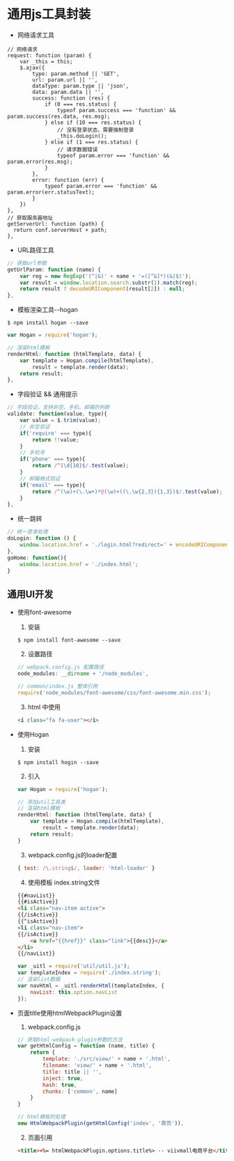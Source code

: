 # 通用js工具封装

- 网络请求工具
```
// 网络请求
request: function (param) {
    var _this = this;
    $.ajax({
        type: param.method || 'GET',
        url: param.url || '',
        dataType: param.type || 'json',
        data: param.data || '',
        success: function (res) {
            if (0 === res.status) {
                typeof param.success === 'function' && param.success(res.data, res.msg);
            } else if (10 === res.status) {
                // 没有登录状态，需要强制登录
                _this.doLogin();
            } else if (1 === res.status) {
                // 请求数据错误
                typeof param.error === 'function' && param.error(res.msg);
            }
        },
        error: function (err) {
            typeof param.error === 'function' && param.error(err.statusText);
        }
    })
},
// 获取服务器地址
getServerUrl: function (path) {
  return conf.serverHost + path;
},

```
- URL路径工具
```javascript
// 获取url参数
getUrlParam: function (name) {
    var reg = new RegExp('(^|&)' + name + '=([^&]*)(&|$)');
    var result = window.location.search.substr(1).match(reg);
    return result ? decodeURIComponent(result[2]) : null;
},
```
- 模板渲染工具--hogan
```
$ npm install hogan --save
```
```javascript
var Hogan = require('hogan');

// 渲染html模板
renderHtml: function (htmlTemplate, data) {
    var template = Hogan.compile(htmlTemplate),
        result = template.render(data);
    return result;
},
```
- 字段验证 && 通用提示
```javascript
// 字段验证，支持非空、手机、邮箱的判断
validate: function(value, type){
    var value = $.trim(value);
    // 非空验证
    if('require' === type){
        return !!value;
    }
    // 手机号
    if('phone' === type){
        return /^1\d{10}$/.test(value);
    }
    // 邮箱格式验证
    if('email' === type){
        return /^(\w)+(\.\w+)*@(\w)+((\.\w{2,3}){1,3})$/.test(value);
    }
},
```
- 统一跳转
```javascript
// 统一登录处理
doLogin: function () {
    window.location.href = './login.html?redirect=' + encodeURIComponent(window.location.href);
},
goHome: function(){
    window.location.href = './index.html';
}
```

## 通用UI开发
- 使用font-awesome
    1. 安装
    ```
    $ npm install font-awesome --save
    ```
    2. 设置路径
    ```javascript
    // webpack.config.js 配置路径
    node_modules: __dirname + '/node_modules',
  
    // common/index.js 整体引用
    require('node_modules/font-awesome/css/font-awesome.min.css');
    ```
    3. html 中使用
    ```html
    <i class="fa fa-user"></i>
    ```
- 使用Hogan
    1. 安装
    ```
    $ npm install hogin --save
    ```
    2. 引入
    ```javascript
    var Hogan = require('hogan');

    // 添加util工具类
    // 渲染html模板
    renderHtml: function (htmlTemplate, data) {
        var template = Hogan.compile(htmlTemplate),
            result = template.render(data);
        return result;
    }
    ```
    3. webpack.config.js的loader配置
    ```javascript
    { test: /\.string$/, loader: 'html-loader' }
    ```
    
    4. 使用模板 index.string文件
    ```html
    {{#navList}}
    {{#isActive}}
    <li class="nav-item active">
    {{/isActive}}
    {{^isActive}}
    <li class="nav-item">
    {{/isActive}}
        <a href="{{href}}" class="link">{{desc}}</a>
    </li>
    {{/navList}}
    ```
    ```javascript
    var _uitl = require('util/util.js');
    var templateIndex = require('./index.string');
    // 渲染list数据
    var navHtml = _uitl.renderHtml(templateIndex, {
        navList: this.option.navList
    });
    ```
    
- 页面title使用htmlWebpackPlugin设置

    1. webpack.config.js
    ```javascript
    // 获取html-webpack-plugin参数的方法
    var getHtmlConfig = function (name, title) {
        return {
            template: './src/view/' + name + '.html',
            filename: 'view/' + name + '.html',
            title: title || '',
            inject: true,
            hash: true,
            chunks: ['common', name]
        }
    }
  
    // html模板的处理
    new HtmlWebpackPlugin(getHtmlConfig('index', '首页')),
    ```
    2. 页面引用
    ```html
    <title><%= htmlWebpackPlugin.options.title%> -- viivmall电商平台</title>
    ```